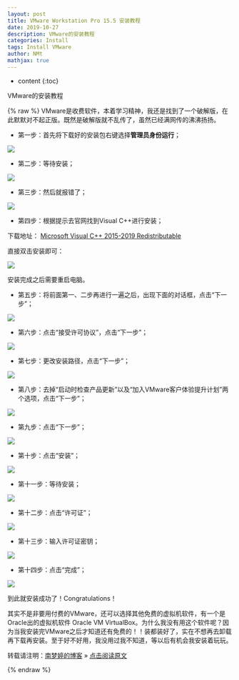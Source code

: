 ```yaml
---
layout: post
title: VMware Workstation Pro 15.5 安装教程  
date: 2019-10-27
description: VMware的安装教程  
categories: Install
tags: Install VMware
author: NMt
mathjax: true
---
```


* content
{:toc}

VMware的安装教程

<div style='display: none'>
@@@@
</div>





{% raw %}
VMware是收费软件，本着学习精神，我还是找到了一个破解版，在此默默对不起正版。既然是破解版就不乱传了，虽然已经满网传的沸沸扬扬。  

* 第一步：首先将下载好的安装包右键选择**管理员身份运行**；  

![][pt_01]  

* 第二步：等待安装；  

![][pt_02]  

* 第三步：然后就报错了；  

![][pt_03]

* 第四步：根据提示去官网找到Visual C++进行安装；  

下载地址： [Microsoft Visual C++ 2015-2019 Redistributable][li_01]  

直接双击安装即可：  

![][pt_04]

安装完成之后需要重启电脑。  

* 第五步：将前面第一、二步再进行一遍之后，出现下面的对话框，点击“下一步”；  

![][pt_05]  

* 第六步：点击“接受许可协议”，点击“下一步”；  

![][pt_06]  

* 第七步：更改安装路径，点击“下一步”；  

![][pt_07]  

* 第八步：去掉“启动时检查产品更新”以及“加入VMware客户体验提升计划”两个选项，点击“下一步”；  

![][pt_08]  

* 第九步：点击“下一步”；  

![][pt_09]  

* 第十步：点击“安装”；  

![][pt_10]  

* 第十一步：等待安装；  

![][pt_11]  

* 第十二步：点击“许可证”；  

![][pt_12]  

* 第十三步：输入许可证密钥；  

![][pt_13]  

* 第十四步：点击“完成”；  

![][pt_14]  

到此就安装成功了！Congratulations！  

其实不是非要用付费的VMware，还可以选择其他免费的虚拟机软件，有一个是Oracle出的虚拟机软件 Oracle VM VirtualBox。为什么我没有用这个软件呢？因为当我安装完VMware之后才知道还有免费的！！装都装好了，实在不想再去卸载再下载再安装。至于好不好用，我没用过我不知道，等以后有机会我安装着玩玩。  


转载请注明：[南梦婷的博客](https://norah2.github.io) » [点击阅读原文](https://norah2.github.io/2019/10/27/VMware_install/)   

<!--以下是本文用到的链接-->  

[pt_01]: https://nora-blogimg.oss-cn-hangzhou.aliyuncs.com/BlogImage/44_VMware_install/01.png
[pt_02]: https://nora-blogimg.oss-cn-hangzhou.aliyuncs.com/BlogImage/44_VMware_install/02.png
[pt_03]: https://nora-blogimg.oss-cn-hangzhou.aliyuncs.com/BlogImage/44_VMware_install/03.png
[pt_04]: https://nora-blogimg.oss-cn-hangzhou.aliyuncs.com/BlogImage/44_VMware_install/04.png
[pt_05]: https://nora-blogimg.oss-cn-hangzhou.aliyuncs.com/BlogImage/44_VMware_install/05.png
[pt_06]: https://nora-blogimg.oss-cn-hangzhou.aliyuncs.com/BlogImage/44_VMware_install/06.png
[pt_07]: https://nora-blogimg.oss-cn-hangzhou.aliyuncs.com/BlogImage/44_VMware_install/07.png
[pt_08]: https://nora-blogimg.oss-cn-hangzhou.aliyuncs.com/BlogImage/44_VMware_install/08.png
[pt_09]: https://nora-blogimg.oss-cn-hangzhou.aliyuncs.com/BlogImage/44_VMware_install/09.png
[pt_10]: https://nora-blogimg.oss-cn-hangzhou.aliyuncs.com/BlogImage/44_VMware_install/10.png
[pt_11]: https://nora-blogimg.oss-cn-hangzhou.aliyuncs.com/BlogImage/44_VMware_install/11.png
[pt_12]: https://nora-blogimg.oss-cn-hangzhou.aliyuncs.com/BlogImage/44_VMware_install/12.png
[pt_13]: https://nora-blogimg.oss-cn-hangzhou.aliyuncs.com/BlogImage/44_VMware_install/13.png
[pt_14]: https://nora-blogimg.oss-cn-hangzhou.aliyuncs.com/BlogImage/44_VMware_install/14.png

[li_01]: https://support.microsoft.com/en-us/help/2977003/the-latest-supported-visual-c-downloads

{% endraw %}

